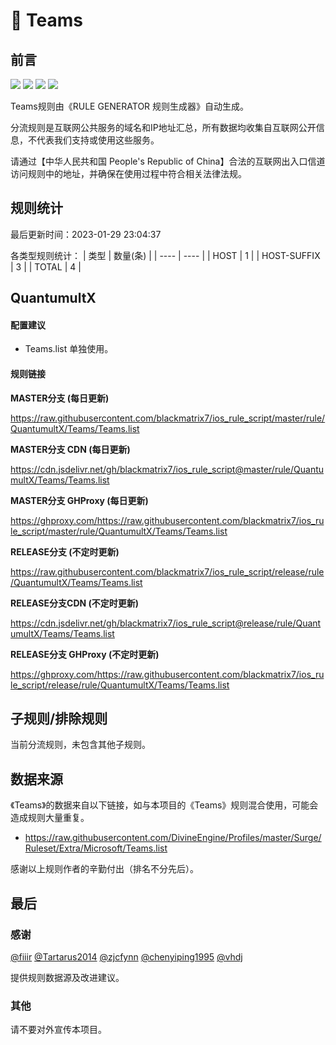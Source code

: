 # 🧸 Teams

## 前言

![](https://shields.io/badge/-移除重复规则-ff69b4) ![](https://shields.io/badge/-DOMAIN--SUFFIX间合并-critical) ![](https://shields.io/badge/-IP--CIDR(6)合并-blueviolet) ![](https://shields.io/badge/-QuantumultX定制化规则-7cd1e3) 

Teams规则由《RULE GENERATOR 规则生成器》自动生成。

分流规则是互联网公共服务的域名和IP地址汇总，所有数据均收集自互联网公开信息，不代表我们支持或使用这些服务。

请通过【中华人民共和国 People's Republic of China】合法的互联网出入口信道访问规则中的地址，并确保在使用过程中符合相关法律法规。

## 规则统计

最后更新时间：2023-01-29 23:04:37

各类型规则统计：
| 类型 | 数量(条)  | 
| ---- | ----  |
| HOST | 1  | 
| HOST-SUFFIX | 3  | 
| TOTAL | 4  | 


## QuantumultX 

#### 配置建议
- Teams.list 单独使用。

#### 规则链接
**MASTER分支 (每日更新)**

https://raw.githubusercontent.com/blackmatrix7/ios_rule_script/master/rule/QuantumultX/Teams/Teams.list

**MASTER分支 CDN (每日更新)**

https://cdn.jsdelivr.net/gh/blackmatrix7/ios_rule_script@master/rule/QuantumultX/Teams/Teams.list

**MASTER分支 GHProxy (每日更新)**

https://ghproxy.com/https://raw.githubusercontent.com/blackmatrix7/ios_rule_script/master/rule/QuantumultX/Teams/Teams.list

**RELEASE分支 (不定时更新)**

https://raw.githubusercontent.com/blackmatrix7/ios_rule_script/release/rule/QuantumultX/Teams/Teams.list

**RELEASE分支CDN (不定时更新)**

https://cdn.jsdelivr.net/gh/blackmatrix7/ios_rule_script@release/rule/QuantumultX/Teams/Teams.list

**RELEASE分支 GHProxy (不定时更新)**

https://ghproxy.com/https://raw.githubusercontent.com/blackmatrix7/ios_rule_script/release/rule/QuantumultX/Teams/Teams.list

## 子规则/排除规则


当前分流规则，未包含其他子规则。

## 数据来源

《Teams》的数据来自以下链接，如与本项目的《Teams》规则混合使用，可能会造成规则大量重复。

- https://raw.githubusercontent.com/DivineEngine/Profiles/master/Surge/Ruleset/Extra/Microsoft/Teams.list


感谢以上规则作者的辛勤付出（排名不分先后）。

## 最后

### 感谢

[@fiiir](https://github.com/fiiir) [@Tartarus2014](https://github.com/Tartarus2014) [@zjcfynn](https://github.com/zjcfynn) [@chenyiping1995](https://github.com/chenyiping1995) [@vhdj](https://github.com/vhdj)

提供规则数据源及改进建议。

### 其他

请不要对外宣传本项目。